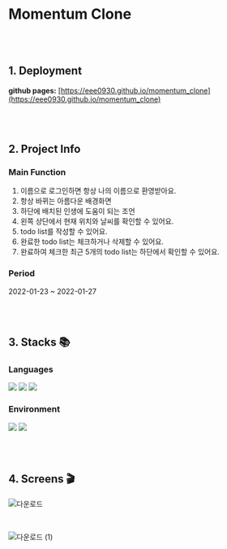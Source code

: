 # Momentum Clone

<br><br>

## 1. Deployment
**github pages:** [https://eee0930.github.io/momentum_clone](https://eee0930.github.io/momentum_clone)

<br><br>

## 2. Project Info
### Main Function
1. 이름으로 로그인하면 항상 나의 이름으로 환영받아요.
2. 항상 바뀌는 아름다운 배경화면
3. 하단에 배치된 인생에 도움이 되는 조언
4. 왼쪽 상단에서 현재 위치와 날씨를 확인할 수 있어요.
5. todo list를 작성할 수 있어요.
6. 완료한 todo list는 체크하거나 삭제할 수 있어요.
7. 완료하여 체크한 최근 5개의 todo list는 하단에서 확인할 수 있어요.

### Period
2022-01-23 ~ 2022-01-27

<br><br>

## 3. Stacks 📚
### Languages
<div>
<img src="https://img.shields.io/badge/JavaScript-ffae00?style=for-the-badge&logo=javascript&logoColor=ffffff"/>
<img src="https://img.shields.io/badge/HTML-333333?style=for-the-badge&logo=html&logoColor=61DAFB"/>
<img src="https://img.shields.io/badge/CSS-DB7093?style=for-the-badge&logo=css&logoColor=white"/>
</div>

### Environment
<div>
<img src="https://img.shields.io/badge/Visual Studio Code-007ACC?style=for-the-badge&logo=visualstudiocode&logoColor=white"/>
<img src="https://img.shields.io/badge/GitHub-181717?style=for-the-badge&logo=github&logoColor=white"/>
</div>

<br><br>

## 4. Screens 🎬

![다운로드](https://github.com/eee0930/momentum_clone/assets/37135523/c5c37e07-5c8b-4216-a8b4-ad0761fa0615)

<br>

![다운로드 (1)](https://github.com/eee0930/momentum_clone/assets/37135523/86be888f-2b1d-442c-8327-a4d75ed362eb)
